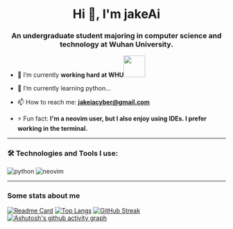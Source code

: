 <h1 align="center">Hi 👋, I'm jakeAi</h1>
<h3 align="center">An undergraduate student majoring in computer science and technology at Wuhan University.</h3>

- 🔭 I’m currently **working hard at WHU**<img src="https://media2.giphy.com/media/RbDKaczqWovIugyJmW/giphy.gif?cid=ecf05e47hb12laxld7yum97n4t13k9vbcn4cfgg77hbss6aj&rid=giphy.gif&ct=g" width="50">

- 🌱 I’m currently learning python...

- 📫 How to reach me: **jakeiacyber@gmail.com**

- ⚡ Fun fact: **I'm a neovim user, but I also enjoy using IDEs. I prefer working in the terminal.**
---

### :hammer_and_wrench: Technologies and Tools I use:
<p align="left">
<img alt="python" src="https://img.shields.io/badge/Python-3776AB?style=for-the-badge&logo=python&logoColor=white"/> 
<img alt="neovim" src="https://img.shields.io/badge/neovim-green?style=for-the-badge&logo=neovim&color=DDB6F2&logoColor=D9E0EE&labelColor=302D41" />
</p>

---

### Some stats about me

[![Readme Card](https://github-readme-stats.vercel.app/api?username=jakeiaCyber&show_icons=true&title_color=6b00b6&icon_color=ff009d&text_color=00ffcd&bg_color=171717)](https://github.com/anuraghazra/github-readme-stats)
[![Top Langs](https://github-readme-stats.vercel.app/api/top-langs/?username=jakeiaCyber&layout=compact&exclude_repo=sumy7.github.io&title_color=6b00b6&icon_color=ff009d&text_color=00ffcd&bg_color=171717)](https://github.com/anuraghazra/github-readme-stats)
[![GitHub Streak](https://streak-stats.demolab.com?user=jakeiaCyber&theme=catppuccin-macchiato)](https://git.io/streak-stats)
[![Ashutosh's github activity graph](https://github-readme-activity-graph.vercel.app/graph?username=jakeiaCyber&theme=tokyo-night)](https://github.com/ashutosh00710/github-readme-activity-graph)
